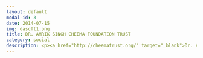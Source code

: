```yaml
---
layout: default
modal-id: 3
date: 2014-07-15
img: dascft1.png
title: DR. AMRIK SINGH CHEEMA FOUNDATION TRUST
category: social
description: <p><a href="http://cheematrust.org/" target="_blank">Dr. Amrik Singh Cheema Foundation Trust</a> (DASCFT) is a not for profit NGO dedicated to empowering and improving the lives of the underserved population of Chandigarh (U.T.), Haryana and Punjab. DASCFT was formally launched in 2002 and has a governing council in specialized fields like health care, education, agriculture and banking.</p>
---
```

